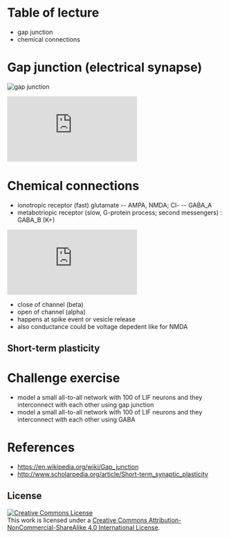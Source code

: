 # Table of lecture
* gap junction
* chemical connections

# Gap junction (electrical synapse)
![gap junction](https://qph.fs.quoracdn.net/main-qimg-74902762373a0aad633d1e6a2d866ba4)

![GJ eq](https://latex.codecogs.com/gif.latex?i_%7Bj%5Crightarrow%20i%7D%20%3D%20g_%7Bj%5Crightarrow%20i%7D%20f%28v_j%20-%20v_i%29)

# Chemical connections
* ionotropic receptor (fast) glutamate -- AMPA, NMDA; Cl- -- GABA_A
* metabotriopic receptor (slow, G-protein process; second messengers) : GABA_B (K+)

![](https://latex.codecogs.com/gif.latex?%5Cfrac%7BdP%7D%7Bdt%7D%3D%5Calpha%281-P%29%5Cdelta%28t_%7Bspk%7D%29%20&plus;%20%5Cbeta%20P)
* close of channel (beta)
* open of channel (alpha)
* happens at spike event or vesicle release
* also conductance could be voltage depedent like for NMDA

## Short-term plasticity

# Challenge exercise
* model a small all-to-all network with 100 of LIF neurons and they interconnect with each other using gap junction
* model a small all-to-all network with 100 of LIF neurons and they interconnect with each other using GABA

# References
* https://en.wikipedia.org/wiki/Gap_junction
* http://www.scholarpedia.org/article/Short-term_synaptic_plasticity

## License
<a rel="license" href="http://creativecommons.org/licenses/by-nc-sa/4.0/"><img alt="Creative Commons License" style="border-width:0" src="https://i.creativecommons.org/l/by-nc-sa/4.0/88x31.png" /></a><br />This work is licensed under a <a rel="license" href="http://creativecommons.org/licenses/by-nc-sa/4.0/">Creative Commons Attribution-NonCommercial-ShareAlike 4.0 International License</a>.
